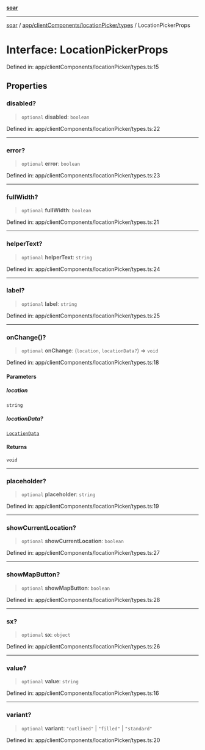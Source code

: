 [**soar**](../../../../../README.md)

***

[soar](../../../../../modules.md) / [app/clientComponents/locationPicker/types](../README.md) / LocationPickerProps

# Interface: LocationPickerProps

Defined in: app/clientComponents/locationPicker/types.ts:15

## Properties

### disabled?

> `optional` **disabled**: `boolean`

Defined in: app/clientComponents/locationPicker/types.ts:22

***

### error?

> `optional` **error**: `boolean`

Defined in: app/clientComponents/locationPicker/types.ts:23

***

### fullWidth?

> `optional` **fullWidth**: `boolean`

Defined in: app/clientComponents/locationPicker/types.ts:21

***

### helperText?

> `optional` **helperText**: `string`

Defined in: app/clientComponents/locationPicker/types.ts:24

***

### label?

> `optional` **label**: `string`

Defined in: app/clientComponents/locationPicker/types.ts:25

***

### onChange()?

> `optional` **onChange**: (`location`, `locationData?`) => `void`

Defined in: app/clientComponents/locationPicker/types.ts:18

#### Parameters

##### location

`string`

##### locationData?

[`LocationData`](LocationData.md)

#### Returns

`void`

***

### placeholder?

> `optional` **placeholder**: `string`

Defined in: app/clientComponents/locationPicker/types.ts:19

***

### showCurrentLocation?

> `optional` **showCurrentLocation**: `boolean`

Defined in: app/clientComponents/locationPicker/types.ts:27

***

### showMapButton?

> `optional` **showMapButton**: `boolean`

Defined in: app/clientComponents/locationPicker/types.ts:28

***

### sx?

> `optional` **sx**: `object`

Defined in: app/clientComponents/locationPicker/types.ts:26

***

### value?

> `optional` **value**: `string`

Defined in: app/clientComponents/locationPicker/types.ts:16

***

### variant?

> `optional` **variant**: `"outlined"` \| `"filled"` \| `"standard"`

Defined in: app/clientComponents/locationPicker/types.ts:20
